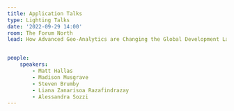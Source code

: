 ```yaml
---
title: Application Talks
type: Lighting Talks
date: '2022-09-29 14:00'
room: The Forum North
lead: How Advanced Geo-Analytics are Changing the Global Development Landscape; Making a Difference with GIS; AI-powered Continuous Change Monitoring at Global Scale; Tools and Methods for Open-Source Field Data Collection & Ground Truthing; The IMF Climate Change Indicators Dashboard – Measuring the Implications of Climate Change.


people:
    speakers:
        - Matt Hallas
        - Madison Musgrave
        - Steven Brumby
        - Liana Zanarisoa Razafindrazay
        - Alessandra Sozzi
---
```

